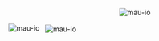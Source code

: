 <p align="center">
	<img src="https://komarev.com/ghpvc/?username=mau-io" alt="mau-io" />
</p>

<p>
	<img align="left" src="https://github-readme-stats.vercel.app/api/top-langs/?username=mau-io&hide=html"
    alt="mau-io" />
</p>
<p>&nbsp;
	<img align="center" src="https://github-readme-stats.vercel.app/api?username=mau-io&show_icons=true&count_private=true&theme=blueberry"
    alt="mau-io" />
</p>
